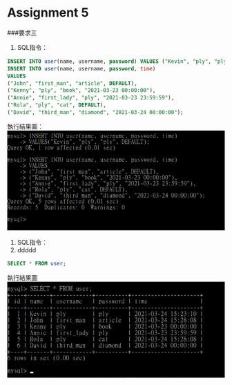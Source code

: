 # Assignment 5

###要求三
1. SQL指令：
```SQL
INSERT INTO user(name, username, password) VALUES ("Kevin", "ply", "ply");
INSERT INTO user(name, username, password, time)
VALUES 
("John", "first_man", "article", DEFAULT),
("Kenny", "ply", "book", "2021-03-23 00:00:00"),
("Annie", "first_lady", "ply", "2021-03-23 23:59:59"),
("Rola", "ply", "cat", DEFAULT),
("David", "third_man", "diamond", "2021-03-24 00:00:00");
```
執行結果圖：
![Photo missing](photo/3-1.png)

1. SQL指令：
3. ddddd
```SQL
SELECT * FROM user;
```
執行結果圖
![Photo missing](photo/3-2.png)
